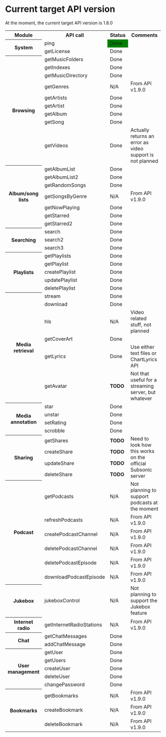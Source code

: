 # Current target API version

At the moment, the current target API version is 1.8.0

<table>
  <tr><th>Module</th><th>API call</th><th>Status</th><th>Comments</th></tr>

  <tr><th rowspan="2">System</th>	<td>ping</td>	<td style="background-color: green">Done</td>	<td></td></tr>
  <tr>	<td>getLicense</td>	<td>Done</td>	<td></td></tr>

  <tr><th rowspan="9">Browsing</th>	<td>getMusicFolders</td>	<td>Done</td>	<td></td></tr>
  <tr>	<td>getIndexes</td>	<td>Done</td>	<td></td></tr>
  <tr>	<td>getMusicDirectory</td>	<td>Done</td>	<td></td></tr>
  <tr>	<td>getGenres</td>	<td>N/A</td>	<td>From API v1.9.0</td></tr>
  <tr>	<td>getArtists</td>	<td>Done</td>	<td></td></tr>
  <tr>	<td>getArtist</td>	<td>Done</td>	<td></td></tr>
  <tr>	<td>getAlbum</td>	<td>Done</td>	<td></td></tr>
  <tr>	<td>getSong</td>	<td>Done</td>	<td></td></tr>
  <tr>	<td>getVideos</td>	<td>Done</td>	<td>Actually returns an error as video support is not planned</td></tr>

  <tr><th rowspan="7">Album/song lists</th>	<td>getAlbumList</td>	<td>Done</td>	<td></td></tr>
  <tr>	<td>getAlbumList2</td>	<td>Done</td>	<td></td></tr>
  <tr>	<td>getRandomSongs</td>	<td>Done</td>	<td></td></tr>
  <tr>	<td>getSongsByGenre</td>	<td>N/A</td>	<td>From API v1.9.0</td></tr>
  <tr>	<td>getNowPlaying</td>	<td>Done</td>	<td></td></tr>
  <tr>	<td>getStarred</td>	<td>Done</td>	<td></td></tr>
  <tr>	<td>getStarred2</td>	<td>Done</td>	<td></td></tr>

  <tr><th rowspan="3">Searching</th>	<td>search</td>	<td>Done</td>	<td></td></tr>
  <tr>	<td>search2</td>	<td>Done</td>	<td></td></tr>
  <tr>	<td>search3</td>	<td>Done</td>	<td></td></tr>

  <tr><th rowspan="5">Playlists</th>	<td>getPlaylists</td>	<td>Done</td>	<td></td></tr>
  <tr>	<td>getPlaylist</td>	<td>Done</td>	<td></td></tr>
  <tr>	<td>createPlaylist</td>	<td>Done</td>	<td></td></tr>
  <tr>	<td>updatePlaylist</td>	<td>Done</td>	<td></td></tr>
  <tr>	<td>deletePlaylist</td>	<td>Done</td>	<td></td></tr>

  <tr><th rowspan="6">Media retrieval</th>	<td>stream</td>	<td>Done</td>	<td></td></tr>
  <tr>	<td>download</td>	<td>Done</td>	<td></td></tr>
  <tr>	<td>hls</td>	<td>N/A</td>	<td>Video related stuff, not planned</td></tr>
  <tr>	<td>getCoverArt</td>	<td>Done</td>	<td></td></tr>
  <tr>	<td>getLyrics</td>	<td>Done</td>	<td>Use either text files or ChartLyrics API</td></tr>
  <tr>	<td>getAvatar</td>	<td><strong>TODO</strong></td>	<td>Not that useful for a streaming server, but whatever</td></tr>

  <tr><th rowspan="4">Media annotation</th>	<td>star</td>	<td>Done</td>	<td></td></tr>
  <tr>	<td>unstar</td>	<td>Done</td>	<td></td></tr>
  <tr>	<td>setRating</td>	<td>Done</td>	<td></td></tr>
  <tr>	<td>scrobble</td>	<td>Done</td>	<td></td></tr>

  <tr><th rowspan="4">Sharing</th>	<td>getShares</td>	<td><strong>TODO</strong></td>	<td rowspan="4">Need to look how this works on the official Subsonic server</td></tr>
  <tr>	<td>createShare</td>	<td><strong>TODO</strong></td></tr>
  <tr>	<td>updateShare</td>	<td><strong>TODO</strong></td></tr>
  <tr>	<td>deleteShare</td>	<td><strong>TODO</strong></td></tr>

  <tr><th rowspan="6">Podcast</th>	<td>getPodcasts</td>	<td>N/A</td>	<td>Not planning to support podcasts at the moment</td></tr>
  <tr>	<td>refreshPodcasts</td>	<td>N/A</td>	<td>From API v1.9.0</td></tr>
  <tr>	<td>createPodcastChannel</td>	<td>N/A</td>	<td>From API v1.9.0</td></tr>
  <tr>	<td>deletePodcastChannel</td>	<td>N/A</td>	<td>From API v1.9.0</td></tr>
  <tr>	<td>deletePodcastEpisode</td>	<td>N/A</td>	<td>From API v1.9.0</td></tr>
  <tr>	<td>downloadPodcastEpisode</td>	<td>N/A</td>	<td>From API v1.9.0</td></tr>

  <tr><th>Jukebox</th>	<td>jukeboxControl</td>	<td>N/A</td>	<td>Not planning to support the Jukebox feature</td></tr>

  <tr><th>Internet radio</th>	<td>getInternetRadioStations </td>	<td>N/A</td>	<td>From API v1.9.0</td></tr>

  <tr><th rowspan="2">Chat</th>	<td>getChatMessages</td>	<td>Done</td>	<td></td></tr>
  <tr>	<td>addChatMessage </td>	<td>Done</td>	<td></td></tr>

  <tr><th rowspan="5">User management</th>	<td>getUser</td>	<td>Done</td>	<td></td></tr>
  <tr>	<td>getUsers</td>	<td>Done</td>	<td></td></tr>
  <tr>	<td>createUser</td>	<td>Done</td>	<td></td></tr>
  <tr>	<td>deleteUser</td>	<td>Done</td>	<td></td></tr>
  <tr>	<td>changePassword </td>	<td>Done</td>	<td></td></tr>

  <tr><th rowspan="3">Bookmarks</th>	<td>getBookmarks</td>	<td>N/A</td>	<td>From API v1.9.0</td></tr>
  <tr>	<td>createBookmark</td>	<td>N/A</td>	<td>From API v1.9.0</td></tr>
  <tr>	<td>deleteBookmark</td>	<td>N/A</td>	<td>From API v1.9.0</td></tr>
</table>
